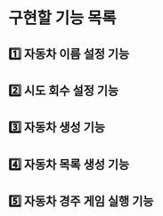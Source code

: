 # 구현할 기능 목록

## 1️⃣ 자동차 이름 설정 기능

## 2️⃣ 시도 회수 설정 기능

## 3️⃣ 자동차 생성 기능

## 4️⃣ 자동차 목록 생성 기능

## 5️⃣ 자동차 경주 게임 실행 기능
